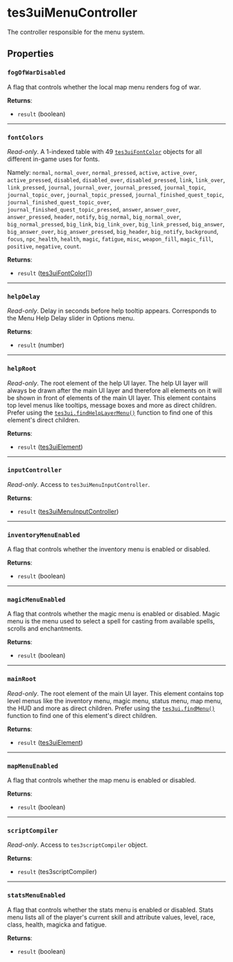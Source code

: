 # tes3uiMenuController
<div class="search_terms" style="display: none">tes3uimenucontroller, menucontroller</div>

<!---
	This file is autogenerated. Do not edit this file manually. Your changes will be ignored.
	More information: https://github.com/MWSE/MWSE/tree/master/docs
-->

The controller responsible for the menu system.

## Properties

### `fogOfWarDisabled`
<div class="search_terms" style="display: none">fogofwardisabled</div>

A flag that controls whether the local map menu renders fog of war.

**Returns**:

* `result` (boolean)

***

### `fontColors`
<div class="search_terms" style="display: none">fontcolors</div>

*Read-only*. A 1-indexed table with 49 [`tes3uiFontColor`](https://mwse.github.io/MWSE/types/tes3uiFontColor/) objects for all different in-game uses for fonts.

Namely: `normal`, `normal_over`, `normal_pressed`, `active`, `active_over`, `active_pressed`, `disabled`, `disabled_over`, `disabled_pressed`, `link`, `link_over`, `link_pressed`, `journal`, `journal_over`, `journal_pressed`, `journal_topic`, `journal_topic_over`, `journal_topic_pressed`, `journal_finished_quest_topic`, `journal_finished_quest_topic_over`, `journal_finished_quest_topic_pressed`, `answer`, `answer_over`, `answer_pressed`, `header`, `notify`, `big_normal`, `big_normal_over`, `big_normal_pressed`, `big_link`, `big_link_over`, `big_link_pressed`, `big_answer`, `big_answer_over`, `big_answer_pressed`, `big_header`, `big_notify`, `background`, `focus`, `npc_health`, `health`, `magic`, `fatigue`, `misc`, `weapon_fill`, `magic_fill`, `positive`, `negative`, `count`.

**Returns**:

* `result` ([tes3uiFontColor](../../types/tes3uiFontColor)[])

***

### `helpDelay`
<div class="search_terms" style="display: none">helpdelay</div>

*Read-only*. Delay in seconds before help tooltip appears. Corresponds to the Menu Help Delay slider in Options menu.

**Returns**:

* `result` (number)

***

### `helpRoot`
<div class="search_terms" style="display: none">helproot</div>

*Read-only*. The root element of the help UI layer. The help UI layer will always be drawn after the main UI layer and therefore all elements on it will be shown in front of elements of the main UI layer. This element contains top level menus like tooltips, message boxes and more as direct children. Prefer using the [`tes3ui.findHelpLayerMenu()`](https://mwse.github.io/MWSE/apis/tes3ui/#tes3uifindhelplayermenu) function to find one of this element's direct children.

**Returns**:

* `result` ([tes3uiElement](../../types/tes3uiElement))

***

### `inputController`
<div class="search_terms" style="display: none">inputcontroller</div>

*Read-only*. Access to `tes3uiMenuInputController`.

**Returns**:

* `result` ([tes3uiMenuInputController](../../types/tes3uiMenuInputController))

***

### `inventoryMenuEnabled`
<div class="search_terms" style="display: none">inventorymenuenabled</div>

A flag that controls whether the inventory menu is enabled or disabled.

**Returns**:

* `result` (boolean)

***

### `magicMenuEnabled`
<div class="search_terms" style="display: none">magicmenuenabled</div>

A flag that controls whether the magic menu is enabled or disabled. Magic menu is the menu used to select a spell for casting from available spells, scrolls and enchantments.

**Returns**:

* `result` (boolean)

***

### `mainRoot`
<div class="search_terms" style="display: none">mainroot</div>

*Read-only*. The root element of the main UI layer. This element contains top level menus like the inventory menu, magic menu, status menu, map menu, the HUD and more as direct children. Prefer using the [`tes3ui.findMenu()`](https://mwse.github.io/MWSE/apis/tes3ui/#tes3uifindmenu) function to find one of this element's direct children.

**Returns**:

* `result` ([tes3uiElement](../../types/tes3uiElement))

***

### `mapMenuEnabled`
<div class="search_terms" style="display: none">mapmenuenabled</div>

A flag that controls whether the map menu is enabled or disabled.

**Returns**:

* `result` (boolean)

***

### `scriptCompiler`
<div class="search_terms" style="display: none">scriptcompiler</div>

*Read-only*. Access to `tes3scriptCompiler` object.

**Returns**:

* `result` (tes3scriptCompiler)

***

### `statsMenuEnabled`
<div class="search_terms" style="display: none">statsmenuenabled</div>

A flag that controls whether the stats menu is enabled or disabled. Stats menu lists all of the player's current skill and attribute values, level, race, class, health, magicka and fatigue.

**Returns**:

* `result` (boolean)

